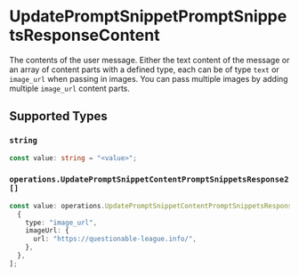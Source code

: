 # UpdatePromptSnippetPromptSnippetsResponseContent

The contents of the user message. Either the text content of the message or an array of content parts with a defined type, each can be of type `text` or `image_url` when passing in images. You can pass multiple images by adding multiple `image_url` content parts. 


## Supported Types

### `string`

```typescript
const value: string = "<value>";
```

### `operations.UpdatePromptSnippetContentPromptSnippetsResponse2[]`

```typescript
const value: operations.UpdatePromptSnippetContentPromptSnippetsResponse2[] = [
  {
    type: "image_url",
    imageUrl: {
      url: "https://questionable-league.info/",
    },
  },
];
```

